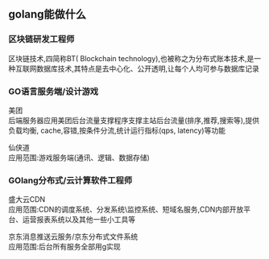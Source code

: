## golang能做什么
### 区块链研发工程师  
区块链技术,四简称BT( Blockchain technology),也被称之为分布式账本技术,是一种互联网数据库技术,其特点是去中心化、公开透明,让每个人均可参与数据库记录

### GO语言服务端/设计游戏
  
美团  
后端服务器应用美团后台流量支撑程序支撑主站后台流量(排序,推荐,搜索等),提供负载均衡, cache,容错,按条件分流,统计运行指标(qps, latency)等功能  

仙侠道  
应用范围:游戏服务端(通讯、逻辑、数据存储)


### GOlang分布式/云计算软件工程师  
盛大云CDN  
应用范围:CDN的调度系统、分发系统\监控系统、短域名服务,CDN内部开放平台、运营报表系统以及其他一些小工具等   

京东消息推送云服务/京东分布式文件系统  
应用范围:后台所有服务全部用g实现
